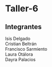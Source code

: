 # Taller-6
## Integrantes

Isis Delgado\
Cristian Beltrán\
Francisco Sarmiento\
Laura Otálora\
Dayra Palacios
